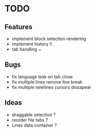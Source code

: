 # TODO

## Features

- implement block selection rendering
- implement history !!
- tab handling ~

## Bugs

- fix language leak on tab close
- fix multiple lines remove line break
- fix multiple newlines cursors dissapear

## Ideas

- draggable selection ?
- reorder file tabs ?
- Lines data container ?